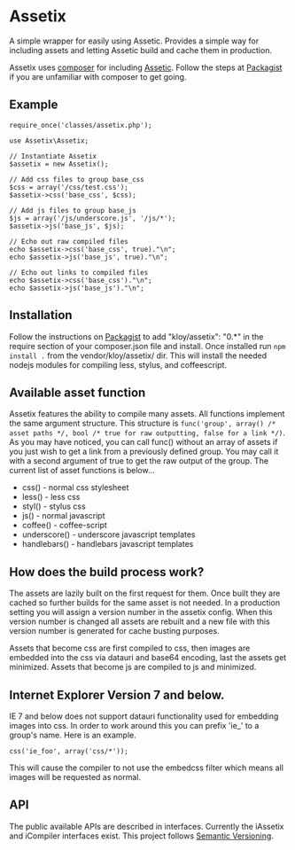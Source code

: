 # Assetix

A simple wrapper for easily using Assetic. Provides a simple way for including assets and
letting Assetic build and cache them in production.

Assetix uses [composer](http://getcomposer.org/) for including
[Assetic](https://github.com/kriswallsmith/assetic). Follow the steps at
[Packagist](http://packagist.org/) if you are unfamiliar with composer to get going.

## Example

	require_once('classes/assetix.php');

	use Assetix\Assetix;

	// Instantiate Assetix
	$assetix = new Assetix();

	// Add css files to group base_css
	$css = array('/css/test.css');
	$assetix->css('base_css', $css);

	// Add js files to group base_js
	$js = array('/js/underscore.js', '/js/*');
	$assetix->js('base_js', $js);

	// Echo out raw compiled files
	echo $assetix->css('base_css', true)."\n";
	echo $assetix->js('base_js', true)."\n";

	// Echo out links to compiled files
	echo $assetix->css('base_css')."\n";
	echo $assetix->js('base_js')."\n";

## Installation

Follow the instructions on [Packagist](http://packagist.org/) to add
"kloy/assetix": "0.*" in the require section of your composer.json file and install.
Once installed run `npm install .` from the vendor/kloy/assetix/ dir. This will install
the needed nodejs modules for compiling less, stylus, and coffeescript.

## Available asset function

Assetix features the ability to compile many assets. All functions implement the same
argument structure. This structure is
`func('group', array() /* asset paths */, bool /* true for raw outputting, false for a link */)`.
As you may have noticed, you can call func() without an array of assets if you just wish to
get a link from a previously defined group. You may call it with a second argument of true
to get the raw output of the group. The current list of asset functions is below...

*	css() - normal css stylesheet
*	less() - less css
*	styl() - stylus css
*	js() - normal javascript
*	coffee() - coffee-script
*	underscore() - underscore javascript templates
*	handlebars() - handlebars javascript templates

## How does the build process work?

The assets are lazily built on the first request for them. Once built they are cached so
further builds for the same asset is not needed. In a production setting you will assign
a version number in the assetix config. When this version number is changed all assets are
rebuilt and a new file with this version number is generated for cache busting purposes.

Assets that become css are first compiled to css, then images are embedded into the css
via datauri and base64 encoding, last the assets get minimized. Assets that become js are
compiled to js and minimized.

## Internet Explorer Version 7 and below.

IE 7 and below does not support datauri functionality used for embedding images into css.
In order to work around this you can prefix 'ie_' to a group's name. Here is an example.

`css('ie_foo', array('css/*'));`

This will cause the compiler to not use the embedcss filter which means all images will be
requested as normal.

## API

The public available APIs are described in interfaces. Currently the iAssetix and iCompiler
interfaces exist. This project follows [Semantic Versioning](http://semver.org/).